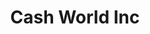 ---
title: Cash World Inc
slug: cash-world-inc
updated-on: '2024-05-30T13:44:31.749Z'
created-on: '2024-05-30T13:41:46.671Z'
published-on: '2024-05-30T13:54:32.469Z'
f_city-state-2:
- cms/city/harrodsburg-ky.md
- cms/city/georgetown-ky.md
- cms/city/danville-ky.md
- cms/city/ocean-springs-ms.md
f_locations:
- cms/payday-loan/cash-world-inc-8964.md
- cms/payday-loan/cash-world-inc-8965.md
- cms/payday-loan/cash-world-inc-8966.md
- cms/payday-loan/cash-world-inc-8967.md
- cms/payday-loan/cash-world-inc-8968.md
f_states:
- cms/state/kentucky.md
- cms/state/mississippi.md
layout: '[company].html'
tags: company
---